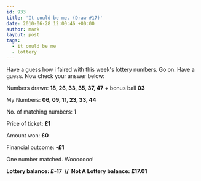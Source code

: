 ```yaml
---
id: 933
title: 'It could be me. (Draw #17)'
date: 2010-06-28 12:00:46 +00:00
author: mark
layout: post
tags:
  - it could be me
  - lottery
---
```

Have a guess how i faired with this week's lottery numbers. Go on. Have a guess. Now check your answer below:

Numbers drawn: **18, 26, 33, 35, 37, 47** + bonus ball **03**

My Numbers: **06, 09, 11, 23, 33, 44**

No. of matching numbers: **1**

Price of ticket: **£1**

Amount won: **£0**

Financial outcome: **-£1**

One number matched. Wooooooo!

**Lottery balance: £-17  //  Not A Lottery balance: £17.01**
